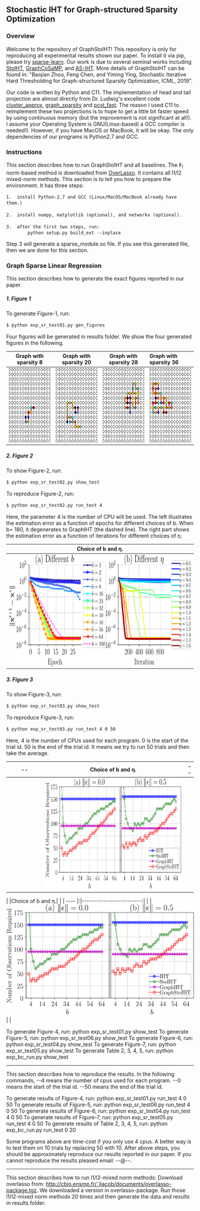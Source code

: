 ## Stochastic IHT for Graph-structured Sparsity  Optimization

### Overview

Welcome to the repository of GraphStoIHT! This repository is only for 
reproducing all experimental results shown our paper. To install it via pip, 
please try [sparse-learn](https://github.com/baojianzhou/sparse-learn). 
Our work is due to several seminal works including 
[StoIHT](https://ieeexplore.ieee.org/abstract/document/8025727), 
[GraphCoSaMP](http://people.csail.mit.edu/ludwigs/papers/icml15_graphsparsity.pdf), 
and [AS-IHT](http://papers.nips.cc/paper/6483-fast-recovery-from-a-union-of-subspaces).
More details of GraphStoIHT can be found in: "Baojian Zhou, Feng Chen, and Yiming Ying, 
Stochastic Iterative Hard Thresholding for Graph-structured Sparsity
Optimization, ICML, 2019".

Our code is written by Python and C11. The implementation of head and tail 
projection are almost directly from Dr. Ludwig's excellent code
[cluster_approx](https://github.com/ludwigschmidt/cluster_approx), 
[graph_sparsity](https://github.com/ludwigschmidt/graph_sparsity_experiments) and
[pcst_fast](https://github.com/fraenkel-lab/pcst_fast). The reason I used C11 
to reimplement these two projections is to hope to get a little bit faster speed 
by using continuous memory (but the improvement is not significant at all!). I 
assume your Operating System is GNU/Linux-based( a GCC compiler is needed!). 
However, if you have MacOS or MacBook, it will be okay. The only dependencies 
of our programs is Python2.7 and GCC.

### Instructions
This section describes how to run GraphStoIHT and all baselines. 
The $\ell_1$ norm-based method is downloaded from 
[OverLasso](http://lbbe.univ-lyon1.fr/-Jacob-Laurent-.html?lang=fr). 
It contains all l1/l2 mixed-norm methods. This section is to tell you how to 
prepare the environment. It has three steps:

    1.  install Python-2.7 and GCC (Linux/MacOS/MacBook already have them.)

    2.  install numpy, matplotlib (optional), and networkx (optional).

    3.  after the first two steps, run: 
            python setup.py build_ext --inplace
Step 3 will generate a sparse_module.so file. If you see this generated file,
then we are done for this section.


### Graph Sparse Linear Regression

This section describes how to generate the exact figures reported in our paper.

##### 1. Figure 1

To generate Figure-1, run:

```sh
$ python exp_sr_test01.py gen_figures
```
Four figures will be generated in results folder. We show the four generated figures
in the following.

Graph with sparsity 8 |  Graph with sparsity 20 |  Graph with sparsity 28 |  Graph with sparsity 36
:-------------------------:|:-------------------------:|:-------------------------:|:-------------------------|
<img src="results/results_exp_sr_test01_s_08.png" width="200" height="200"> |  <img src="results/results_exp_sr_test01_s_20.png" width="200" height="200"> | <img src="results/results_exp_sr_test01_s_28.png" width="200" height="200"> |  <img src="results/results_exp_sr_test01_s_36.png" width="200" height="200"> 


##### 2. Figure 2

To show Figure-2, run:

```sh
$ python exp_sr_test02.py show_test
```
To reproduce Figure-2, run:

```sh
$ python exp_sr_test02.py run_test 4
```
Here, the parameter 4 is the number of CPU will be used. The left illustrates 
the estimation error as a function of epochs for different choices of b. When 
b= 180, it degenerates to GraphIHT (the dashed line).  The right part 
shows the estimation error as a function of iterations for different choices of η. 

Choice of b and η.|
:-------------------------:|
<img src="results/results_exp_sr_test02.png" width="800" height="300">|

##### 3. Figure 3

To show Figure-3, run:
            
```sh
$ python exp_sr_test03.py show_test
```
To reproduce Figure-3, run:

```sh
$ python exp_sr_test03.py run_test 4 0 50
```
Here, 4 is the number of CPUs used for each program. 0 is the start 
of the trial id. 50 is the end of the trial id. It means we try to run 
50 trials and then take the average.

|  -- |      Choice of b and η.      |  -- |
|----------|:-------------:|------:|
|  &emsp;&emsp;&emsp;&emsp;&emsp;&emsp;| <img src="results/results_exp_sr_test03.png" width="700" height="300"> | | 

|    |Choice of b and η.|   |
| ---- |:|-------------------------:|
| |<img src="results/results_exp_sr_test03.png" width="700" height="300">| |

To generate Figure-4, run:
            python exp_sr_test01.py show_test
To generate Figure-5, run:
            python exp_sr_test06.py show_test
To generate Figure-6, run:
            python exp_sr_test04.py show_test
To generate Figure-7, run:
            python exp_sr_test05.py show_test
To generate Table 2, 3, 4, 5, run:
            python exp_bc_run.py show_test

            
------------------------------------------------------------------------------
This section describes how to reproduce the results. In the following commands,
--4     means the number of cpus used for each program.
--0     means the start of the trial id.
--50    means the end of the trial id.
 
            
To generate results of Figure-4, run:
            python exp_sr_test01.py run_test 4 0 50
To generate results of Figure-5, run:
            python exp_sr_test06.py run_test 4 0 50
To generate results of Figure-6, run:
            python exp_sr_test04.py run_test 4 0 50
To generate results of Figure-7, run:
            python exp_sr_test05.py run_test 4 0 50
To generate results of Table 2, 3, 4, 5, run:
            python exp_bc_run.py run_test 0 20

Some programs above are time-cost if you only use 4 cpus. A better way is to
test them on 10 trials by replacing 50 with 10. After above steps, you should
be approximately reproduce our results reported in our paper. If you cannot
reproduce the results pleased email: --@--.


------------------------------------------------------------------------------
This section describes how to run l1/l2-mixed norm methods:
Download overlasso from:
http://cbio.ensmp.fr/˜ljacob/documents/overlasso-package.tgz. We downloaded a
version in overlasso-package. Run those l1/l2-mixed norm methods 20 times and
then generate the data and results in results folder.
